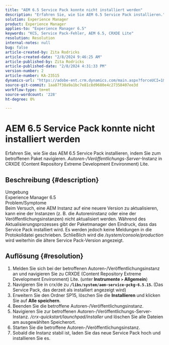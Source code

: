 ```yaml
---
title: "AEM 6.5 Service Pack konnte nicht installiert werden"
description: "Erfahren Sie, wie Sie AEM 6.5 Service Pack installieren."
solution: Experience Manager
product: Experience Manager
applies-to: "Experience Manager 6.5"
keywords: "KCS, Service Pack-Fehler, AEM 6.5, CRXDE Lite"
resolution: Resolution
internal-notes: null
bug: false
article-created-by: Zita Rodricks
article-created-date: "2/8/2024 9:46:25 AM"
article-published-by: Zita Rodricks
article-published-date: "2/8/2024 4:31:33 PM"
version-number: 2
article-number: KA-23515
dynamics-url: "https://adobe-ent.crm.dynamics.com/main.aspx?forceUCI=1&pagetype=entityrecord&etn=knowledgearticle&id=67af1fe6-66c6-ee11-9079-6045bd006704"
source-git-commit: 1aa87f38a9a1bc7e81c8d9680e4c27358407ee3d
workflow-type: tm+mt
source-wordcount: '228'
ht-degree: 0%

---
```


# AEM 6.5 Service Pack konnte nicht installiert werden


Erfahren Sie, wie Sie das AEM 6.5 Service Pack installieren, indem Sie zum betroffenen Paket navigieren. *Autoren-/Veröffentlichungs-Server*-Instanz in CRXDE (Content Repository Extreme Development Environment) Lite.

## Beschreibung {#description}

Umgebung<br>
Experience Manager 6.5
<br>Problem/Symptome<br>
Beim Versuch, eine AEM Instanz auf eine neuere Version zu aktualisieren, kann eine der Instanzen (z. B. die Autoreninstanz oder eine der Veröffentlichungsinstanzen) nicht aktualisiert werden. Während des Aktualisierungsprozesses gibt der Paketmanager den Eindruck, dass das Service Pack installiert wird. Es werden jedoch keine Meldungen in die Protokolldatei geschrieben. Schließlich wird die */system/console/production* wird weiterhin die ältere Service Pack-Version angezeigt.


## Auflösung {#resolution}


1. Melden Sie sich bei der betroffenen Autoren-/Veröffentlichungsinstanz an und navigieren Sie zu CRXDE (Content Repository Extreme Development Environment) Lite. (unter<b> Instrumente `>`  Allgemein</b>)
2. Navigieren Sie in crx/de zu <b>`/libs/system/aem-service-pckg-6.5.15`. </b>(Das Service Pack, das derzeit als installiert angezeigt wird)
3. Erweitern Sie den Ordner SP15, löschen Sie die <b>Installieren</b> und klicken Sie auf <b>Alle speichern</b>.
4. Beenden Sie die betroffene Autoren-/Veröffentlichungsinstanz.
5. Navigieren Sie zur betroffenen Autoren-/Veröffentlichungs-Server-Instanz. */crx-quickstart/launchpad/installer* und löschen Sie alle Dateien am ausgewählten Speicherort.
6. Starten Sie die betroffene Autoren-/Veröffentlichungsinstanz.
7. Sobald die Instanz stabil ist, laden Sie das neue Service Pack hoch und installieren Sie es.

